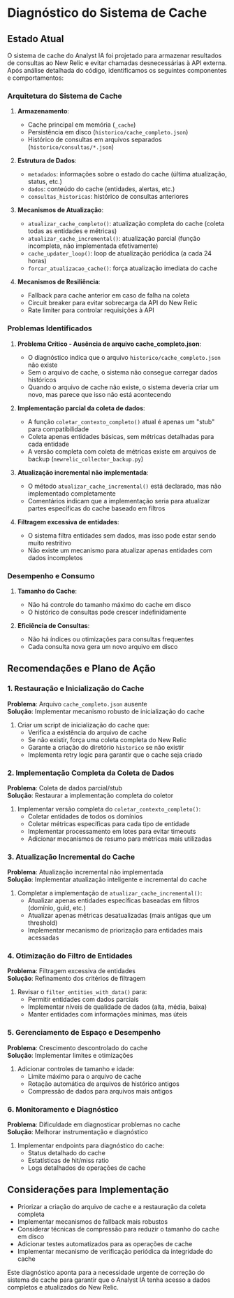 # Diagnóstico do Sistema de Cache

## Estado Atual

O sistema de cache do Analyst IA foi projetado para armazenar resultados de consultas ao New Relic e evitar chamadas desnecessárias à API externa. Após análise detalhada do código, identificamos os seguintes componentes e comportamentos:

### Arquitetura do Sistema de Cache

1. **Armazenamento**:
   - Cache principal em memória (`_cache`)
   - Persistência em disco (`historico/cache_completo.json`)
   - Histórico de consultas em arquivos separados (`historico/consultas/*.json`)

2. **Estrutura de Dados**:
   - `metadados`: informações sobre o estado do cache (última atualização, status, etc.)
   - `dados`: conteúdo do cache (entidades, alertas, etc.)
   - `consultas_historicas`: histórico de consultas anteriores

3. **Mecanismos de Atualização**:
   - `atualizar_cache_completo()`: atualização completa do cache (coleta todas as entidades e métricas)
   - `atualizar_cache_incremental()`: atualização parcial (função incompleta, não implementada efetivamente)
   - `cache_updater_loop()`: loop de atualização periódica (a cada 24 horas)
   - `forcar_atualizacao_cache()`: força atualização imediata do cache

4. **Mecanismos de Resiliência**:
   - Fallback para cache anterior em caso de falha na coleta
   - Circuit breaker para evitar sobrecarga da API do New Relic
   - Rate limiter para controlar requisições à API

### Problemas Identificados

1. **Problema Crítico - Ausência de arquivo cache_completo.json**:
   - O diagnóstico indica que o arquivo `historico/cache_completo.json` não existe
   - Sem o arquivo de cache, o sistema não consegue carregar dados históricos
   - Quando o arquivo de cache não existe, o sistema deveria criar um novo, mas parece que isso não está acontecendo

2. **Implementação parcial da coleta de dados**:
   - A função `coletar_contexto_completo()` atual é apenas um "stub" para compatibilidade
   - Coleta apenas entidades básicas, sem métricas detalhadas para cada entidade
   - A versão completa com coleta de métricas existe em arquivos de backup (`newrelic_collector_backup.py`)

3. **Atualização incremental não implementada**:
   - O método `atualizar_cache_incremental()` está declarado, mas não implementado completamente
   - Comentários indicam que a implementação seria para atualizar partes específicas do cache baseado em filtros

4. **Filtragem excessiva de entidades**:
   - O sistema filtra entidades sem dados, mas isso pode estar sendo muito restritivo
   - Não existe um mecanismo para atualizar apenas entidades com dados incompletos

### Desempenho e Consumo

1. **Tamanho do Cache**:
   - Não há controle do tamanho máximo do cache em disco
   - O histórico de consultas pode crescer indefinidamente

2. **Eficiência de Consultas**:
   - Não há índices ou otimizações para consultas frequentes
   - Cada consulta nova gera um novo arquivo em disco

## Recomendações e Plano de Ação

### 1. Restauração e Inicialização do Cache

**Problema**: Arquivo `cache_completo.json` ausente  
**Solução**: Implementar mecanismo robusto de inicialização do cache

1. Criar um script de inicialização do cache que:
   - Verifica a existência do arquivo de cache
   - Se não existir, força uma coleta completa do New Relic
   - Garante a criação do diretório `historico` se não existir
   - Implementa retry logic para garantir que o cache seja criado

### 2. Implementação Completa da Coleta de Dados

**Problema**: Coleta de dados parcial/stub  
**Solução**: Restaurar a implementação completa do coletor

1. Implementar versão completa do `coletar_contexto_completo()`:
   - Coletar entidades de todos os domínios
   - Coletar métricas específicas para cada tipo de entidade
   - Implementar processamento em lotes para evitar timeouts
   - Adicionar mecanismos de resumo para métricas mais utilizadas

### 3. Atualização Incremental do Cache

**Problema**: Atualização incremental não implementada  
**Solução**: Implementar atualização inteligente e incremental do cache

1. Completar a implementação de `atualizar_cache_incremental()`:
   - Atualizar apenas entidades específicas baseadas em filtros (domínio, guid, etc.)
   - Atualizar apenas métricas desatualizadas (mais antigas que um threshold)
   - Implementar mecanismo de priorização para entidades mais acessadas

### 4. Otimização do Filtro de Entidades

**Problema**: Filtragem excessiva de entidades  
**Solução**: Refinamento dos critérios de filtragem

1. Revisar o `filter_entities_with_data()` para:
   - Permitir entidades com dados parciais
   - Implementar níveis de qualidade de dados (alta, média, baixa)
   - Manter entidades com informações mínimas, mas úteis

### 5. Gerenciamento de Espaço e Desempenho

**Problema**: Crescimento descontrolado do cache  
**Solução**: Implementar limites e otimizações

1. Adicionar controles de tamanho e idade:
   - Limite máximo para o arquivo de cache
   - Rotação automática de arquivos de histórico antigos
   - Compressão de dados para arquivos mais antigos

### 6. Monitoramento e Diagnóstico

**Problema**: Dificuldade em diagnosticar problemas no cache  
**Solução**: Melhorar instrumentação e diagnóstico

1. Implementar endpoints para diagnóstico do cache:
   - Status detalhado do cache
   - Estatísticas de hit/miss ratio
   - Logs detalhados de operações de cache

## Considerações para Implementação

- Priorizar a criação do arquivo de cache e a restauração da coleta completa
- Implementar mecanismos de fallback mais robustos
- Considerar técnicas de compressão para reduzir o tamanho do cache em disco
- Adicionar testes automatizados para as operações de cache
- Implementar mecanismo de verificação periódica da integridade do cache

Este diagnóstico aponta para a necessidade urgente de correção do sistema de cache para garantir que o Analyst IA tenha acesso a dados completos e atualizados do New Relic.
